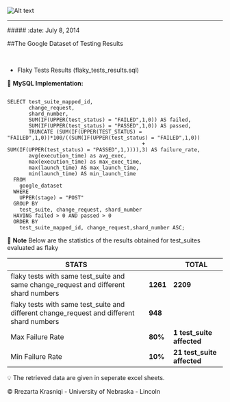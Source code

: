 ![Alt text](http://rrezarta-krasniqi.github.io/esquared.jpg) 
<hr>
##### :date: July 8, 2014 


##The Google Dataset of Testing Results


<br>

* Flaky Tests Results (flaky_tests_results.sql)

:small_red_triangle_down: **MySQL Implementation:**

~~~mysql

SELECT test_suite_mapped_id,
       change_request,
       shard_number,
       SUM(IF(UPPER(test_status) = "FAILED",1,0)) AS failed,
       SUM(IF(UPPER(test_status) = "PASSED",1,0)) AS passed,
       TRUNCATE (SUM(IF(UPPER(TEST_STATUS) = "FAILED",1,0))*100/((SUM(IF(UPPER(test_status) = "FAILED",1,0)) 
       										+ SUM(IF(UPPER(test_status) = "PASSED",1,)))),3) AS failure_rate,
       avg(execution_time) as avg_exec,
       max(execution_time) as max_exec_time,
       max(launch_time) AS max_launch_time,
       min(launch_time) AS min_launch_time  
  FROM
    google_dataset   
  WHERE
    UPPER(stage) = "POST"  
  GROUP BY
    test_suite, change_request, shard_number
  HAVING failed > 0 AND passed > 0
  ORDER BY
    test_suite_mapped_id, change_request,shard_number ASC;
~~~

:pushpin: **Note** Below are the statistics of the results obtained for test_suites evaluated as flaky

| **STATS**                                                                                 |          |        **TOTAL**           |
|-------------------------------------------------------------------------------------------|----------|----------------------------|
| flaky tests with same test_suite and same change_request and different shard numbers      | **1261** |        **2209**            |
| flaky tests with same test_suite and different change_request and different shard numbers | **948**  |                            |
| Max Failure Rate                                                                          | **80%**  | **1 test_suite affected**  |
| Min Failure Rate                                                                          | **10%**  | **21 test_suite affected** |

:bulb: The retrieved data are given in seperate excel sheets.





:copyright: Rrezarta Krasniqi - University of Nebraska - Lincoln